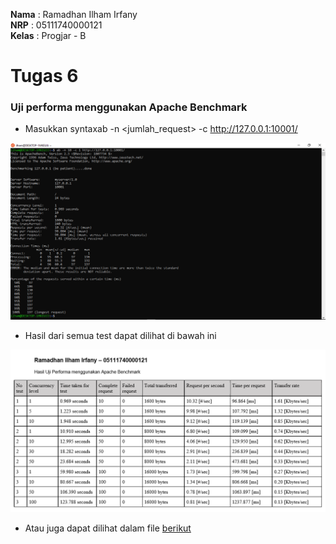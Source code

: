 **Nama**  : Ramadhan Ilham Irfany<br>
**NRP**   : 05111740000121<br>
**Kelas** : Progjar - B

# Tugas 6
### Uji performa menggunakan Apache Benchmark

- Masukkan syntaxab -n <jumlah_request> -c <concurency> http://127.0.0.1:10001/

![](Dokumentasi/test.PNG)

- Hasil dari semua test dapat dilihat di bawah ini

![](Dokumentasi/hasil.PNG)

- Atau juga dapat dilihat dalam file [berikut](https://github.com/rmdhnilham/network-programming/blob/master/tugas7/hasil.pdf)
